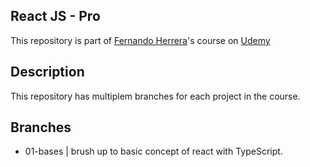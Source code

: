 ## React JS - Pro 
This repository is part of [Fernando Herrera](https://fernando-herrera.com/)'s course on [Udemy](https://www.udemy.com/course/react-pro/)

## Description
This repository has multiplem branches for each project in the course.

## Branches
- 01-bases | brush up to basic concept of react with TypeScript.